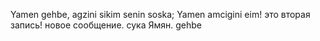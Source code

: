 Yamen gehbe, agzini sikim senin soska;
Yamen amcigini eim!
это вторая запись!
новое сообщение.
сука Ямян.
gehbe
